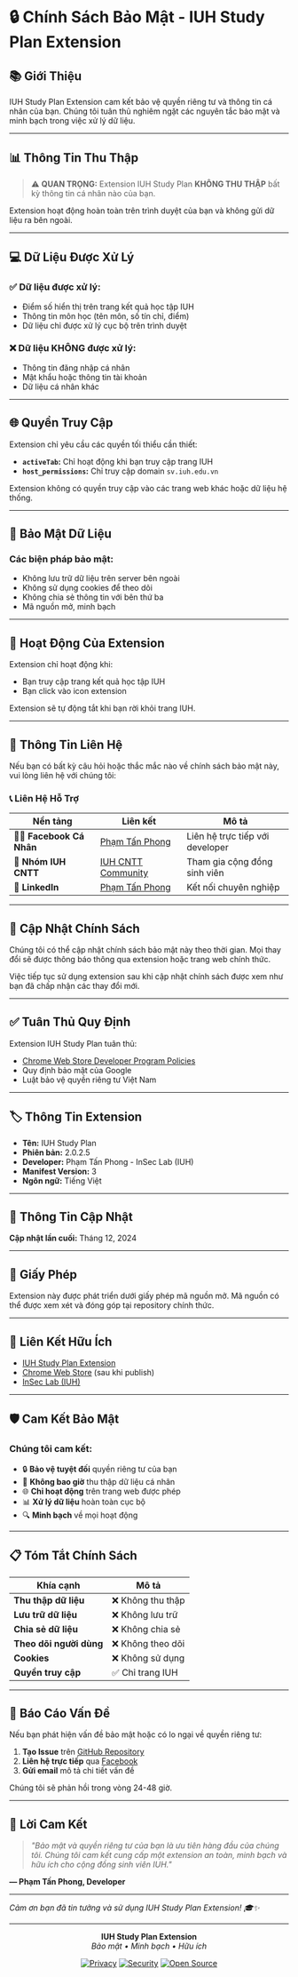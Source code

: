 # 🔒 Chính Sách Bảo Mật - IUH Study Plan Extension

## 📚 Giới Thiệu

IUH Study Plan Extension cam kết bảo vệ quyền riêng tư và thông tin cá nhân của bạn. Chúng tôi tuân thủ nghiêm ngặt các nguyên tắc bảo mật và minh bạch trong việc xử lý dữ liệu.

---

## 📊 Thông Tin Thu Thập

> ⚠️ **QUAN TRỌNG:** Extension IUH Study Plan **KHÔNG THU THẬP** bất kỳ thông tin cá nhân nào của bạn.

Extension hoạt động hoàn toàn trên trình duyệt của bạn và không gửi dữ liệu ra bên ngoài.

---

## 💻 Dữ Liệu Được Xử Lý

### ✅ **Dữ liệu được xử lý:**
- Điểm số hiển thị trên trang kết quả học tập IUH
- Thông tin môn học (tên môn, số tín chỉ, điểm)
- Dữ liệu chỉ được xử lý cục bộ trên trình duyệt

### ❌ **Dữ liệu KHÔNG được xử lý:**
- Thông tin đăng nhập cá nhân
- Mật khẩu hoặc thông tin tài khoản
- Dữ liệu cá nhân khác

---

## 🌐 Quyền Truy Cập

Extension chỉ yêu cầu các quyền tối thiểu cần thiết:

- **`activeTab`:** Chỉ hoạt động khi bạn truy cập trang IUH
- **`host_permissions`:** Chỉ truy cập domain `sv.iuh.edu.vn`

Extension không có quyền truy cập vào các trang web khác hoặc dữ liệu hệ thống.

---

## 🔐 Bảo Mật Dữ Liệu

### **Các biện pháp bảo mật:**
- Không lưu trữ dữ liệu trên server bên ngoài
- Không sử dụng cookies để theo dõi
- Không chia sẻ thông tin với bên thứ ba
- Mã nguồn mở, minh bạch

---

## 📱 Hoạt Động Của Extension

Extension chỉ hoạt động khi:
- Bạn truy cập trang kết quả học tập IUH
- Bạn click vào icon extension

Extension sẽ tự động tắt khi bạn rời khỏi trang IUH.

---

## 👥 Thông Tin Liên Hệ

Nếu bạn có bất kỳ câu hỏi hoặc thắc mắc nào về chính sách bảo mật này, vui lòng liên hệ với chúng tôi:

### 📞 **Liên Hệ Hỗ Trợ**

| Nền tảng | Liên kết | Mô tả |
|-----------|----------|-------|
| 👨‍💻 **Facebook Cá Nhân** | [Phạm Tấn Phong](https://www.facebook.com/tanphongtcd) | Liên hệ trực tiếp với developer |
| 👥 **Nhóm IUH CNTT** | [IUH CNTT Community](https://www.facebook.com/groups/iuh.cntt) | Tham gia cộng đồng sinh viên |
| 💼 **LinkedIn** | [Phạm Tấn Phong](https://www.linkedin.com/in/phongptn93/) | Kết nối chuyên nghiệp |

---

## 📝 Cập Nhật Chính Sách

Chúng tôi có thể cập nhật chính sách bảo mật này theo thời gian. Mọi thay đổi sẽ được thông báo thông qua extension hoặc trang web chính thức.

Việc tiếp tục sử dụng extension sau khi cập nhật chính sách được xem như bạn đã chấp nhận các thay đổi mới.

---

## ✅ Tuân Thủ Quy Định

Extension IUH Study Plan tuân thủ:
- [Chrome Web Store Developer Program Policies](https://developer.chrome.com/docs/webstore/program_policies/)
- Quy định bảo mật của Google
- Luật bảo vệ quyền riêng tư Việt Nam

---

## 🏷️ Thông Tin Extension

- **Tên:** IUH Study Plan
- **Phiên bản:** 2.0.2.5
- **Developer:** Phạm Tấn Phong - InSec Lab (IUH)
- **Manifest Version:** 3
- **Ngôn ngữ:** Tiếng Việt

---

## 📅 Thông Tin Cập Nhật

**Cập nhật lần cuối:** Tháng 12, 2024

---

## 📄 Giấy Phép

Extension này được phát triển dưới giấy phép mã nguồn mở. Mã nguồn có thể được xem xét và đóng góp tại repository chính thức.

---

## 🔗 Liên Kết Hữu Ích

- [IUH Study Plan Extension](https://github.com/phongptn93/IUHStudyPlan)
- [Chrome Web Store](https://chrome.google.com/webstore) (sau khi publish)
- [InSec Lab (IUH)](https://github.com/InSecLab)

---

## 🛡️ Cam Kết Bảo Mật

### **Chúng tôi cam kết:**
- 🔒 **Bảo vệ tuyệt đối** quyền riêng tư của bạn
- 🚫 **Không bao giờ** thu thập dữ liệu cá nhân
- 🌐 **Chỉ hoạt động** trên trang web được phép
- 📊 **Xử lý dữ liệu** hoàn toàn cục bộ
- 🔍 **Minh bạch** về mọi hoạt động

---

## 📋 Tóm Tắt Chính Sách

| Khía cạnh | Mô tả |
|------------|-------|
| **Thu thập dữ liệu** | ❌ Không thu thập |
| **Lưu trữ dữ liệu** | ❌ Không lưu trữ |
| **Chia sẻ dữ liệu** | ❌ Không chia sẻ |
| **Theo dõi người dùng** | ❌ Không theo dõi |
| **Cookies** | ❌ Không sử dụng |
| **Quyền truy cập** | ✅ Chỉ trang IUH |

---

## 🚨 Báo Cáo Vấn Đề

Nếu bạn phát hiện vấn đề bảo mật hoặc có lo ngại về quyền riêng tư:

1. **Tạo Issue** trên [GitHub Repository](https://github.com/phongptn93/IUHStudyPlan/issues)
2. **Liên hệ trực tiếp** qua [Facebook](https://www.facebook.com/tanphongtcd)
3. **Gửi email** mô tả chi tiết vấn đề

Chúng tôi sẽ phản hồi trong vòng 24-48 giờ.

---

## 💪 Lời Cam Kết

> *"Bảo mật và quyền riêng tư của bạn là ưu tiên hàng đầu của chúng tôi. Chúng tôi cam kết cung cấp một extension an toàn, minh bạch và hữu ích cho cộng đồng sinh viên IUH."*

**— Phạm Tấn Phong, Developer**

---

*Cảm ơn bạn đã tin tưởng và sử dụng IUH Study Plan Extension! 🎓✨*

---

<div align="center">

**IUH Study Plan Extension**  
*Bảo mật • Minh bạch • Hữu ích*

[![Privacy](https://img.shields.io/badge/Privacy-First-green.svg)](https://phongptn93.github.io/IUHStudyPlan--Privacy/)
[![Security](https://img.shields.io/badge/Security-100%25-blue.svg)](https://github.com/phongptn93/IUHStudyPlan)
[![Open Source](https://img.shields.io/badge/Open%20Source-MIT-yellow.svg)](LICENSE)

</div>
